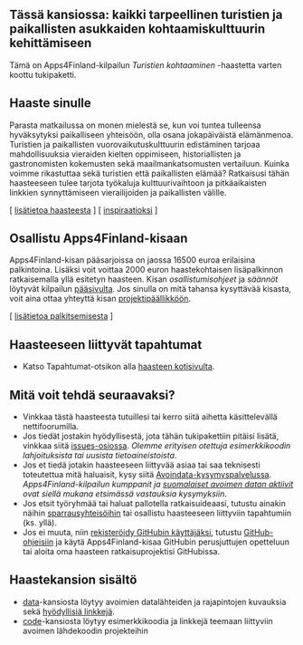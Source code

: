 ## Tässä kansiossa: kaikki tarpeellinen turistien ja paikallisten asukkaiden kohtaamiskulttuurin kehittämiseen

Tämä on Apps4Finland-kilpailun _Turistien kohtaaminen_ -haastetta varten koottu tukipaketti. 

## Haaste sinulle

Parasta matkailussa on monen mielestä se, kun voi tuntea tulleensa hyväksytyksi paikalliseen yhteisöön,
olla osana jokapäiväistä elämänmenoa. Turistien ja paikallisten vuorovaikutuskulttuurin edistäminen
tarjoaa mahdollisuuksia vieraiden kielten oppimiseen, historiallisten ja gastronomisten kokemusten
sekä maailmankatsomusten vertailuun. Kuinka voimme rikastuttaa sekä turistien että paikallisten elämää?
Ratkaisusi tähän haasteeseen tulee tarjota työkaluja kulttuurivaihtoon ja pitkäaikaisten linkkien
synnyttämiseen vierailijoiden ja paikallisten välille.

[ [lisätietoa haasteesta](taustatietoa.md) ] [ [inspiraatioksi](inspiraatioksi.md) ]

## Osallistu Apps4Finland-kisaan

Apps4Finland-kisan pääsarjoissa on jaossa 16500 euroa erilaisina palkintoina.
Lisäksi voit voittaa 2000 euron haastekohtaisen lisäpalkinnon ratkaisemalla yllä esitetyn haasteen.
Kisan _osallistumisohjeet_ ja _säännöt_ löytyvät kilpailun [pääsivulta](http://apps4finland.fi). Jos sinulla on mitä tahansa kysyttävää
kisasta, voit aina ottaa yhteyttä kisan [projektipäällikköön](http://www.apps4finland.fi/yhteystiedot/).

[ [lisätietoa palkitsemisesta](palkitsemisesta.md) ]

## Haasteeseen liittyvät tapahtumat

* Katso Tapahtumat-otsikon alla [haasteen kotisivulta](http://www.apps4finland.fi/haaste/turistien-kohtaaminen/).

## Mitä voit tehdä seuraavaksi?

- Vinkkaa tästä haasteesta tutuillesi tai kerro siitä aihetta käsittelevällä nettifoorumilla.
- Jos tiedät jostakin hyödyllisestä, jota tähän tukipakettiin pitäisi lisätä, vinkkaa siitä [issues-osiossa](https://github.com/apps4finland/haaste-turistien-kohtaaminen/issues?state=open). _Olemme erityisen otettuja esimerkkikoodin lahjoituksista tai uusista tietoaineistoista_.
- Jos et tiedä jotakin haasteeseen liittyvää asiaa tai saa teknisesti toteutettua mitä haluaisit, kysy siitä [Avoindata-kysymyspalvelussa](http://avoindata.net/). _Apps4Finland-kilpailun kumppanit ja [suomalaiset avoimen datan aktiivit](https://www.facebook.com/groups/fi.okfn/) ovat siellä mukana etsimässä vastauksia kysymyksiin_.
- Jos etsit työryhmää tai haluat pallotella ratkaisuideaasi, tutustu ainakin näihin [sparrausyhteisöihin](https://github.com/apps4finland/haaste-turistien-kohtaaminen/blob/master/data/linkkeja.md) tai osallistu haasteeseen liittyviin tapahtumiin (ks. yllä).
- Jos ei muuta, niin [rekisteröidy GitHubin käyttäjäksi](https://github.com/signup), tutustu [GitHub-ohjeisiin](http://sixrevisions.com/resources/git-tutorials-beginners/) ja käytä Apps4Finland-kisaa GitHubin perusjuttujen opetteluun
tai aloita oma haasteen ratkaisuprojektisi GitHubissa.

## Haastekansion sisältö
- [data](https://github.com/apps4finland/haaste-turistien-kohtaaminen/tree/master/data)-kansiosta löytyy avoimien datalähteiden ja rajapintojen kuvauksia sekä [hyödyllisiä linkkejä](https://github.com/apps4finland/haaste-turistien-kohtaaminen/blob/master/data/linkkeja.md).
- [code](https://github.com/apps4finland/haaste-turistien-kohtaaminen/tree/master/code)-kansiosta löytyy esimerkkikoodia ja linkkejä teemaan liittyviin avoimen lähdekoodin projekteihin

